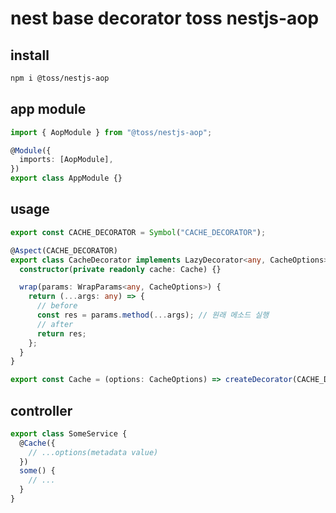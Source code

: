 # nest base decorator toss nestjs-aop

## install

```sh
npm i @toss/nestjs-aop
```

## app module

```ts
import { AopModule } from "@toss/nestjs-aop";

@Module({
  imports: [AopModule],
})
export class AppModule {}
```

## usage

```ts
export const CACHE_DECORATOR = Symbol("CACHE_DECORATOR");

@Aspect(CACHE_DECORATOR)
export class CacheDecorator implements LazyDecorator<any, CacheOptions> {
  constructor(private readonly cache: Cache) {}

  wrap(params: WrapParams<any, CacheOptions>) {
    return (...args: any) => {
      // before
      const res = params.method(...args); // 원래 메소드 실행
      // after
      return res;
    };
  }
}

export const Cache = (options: CacheOptions) => createDecorator(CACHE_DECORATOR, options);
```

## controller

```ts
export class SomeService {
  @Cache({
    // ...options(metadata value)
  })
  some() {
    // ...
  }
}
```
